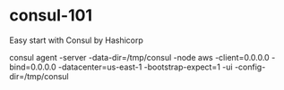 # consul-101
Easy start with Consul by Hashicorp

consul agent -server -data-dir=/tmp/consul -node aws -client=0.0.0.0 -bind=0.0.0.0 -datacenter=us-east-1 -bootstrap-expect=1 -ui -config-dir=/tmp/consul
